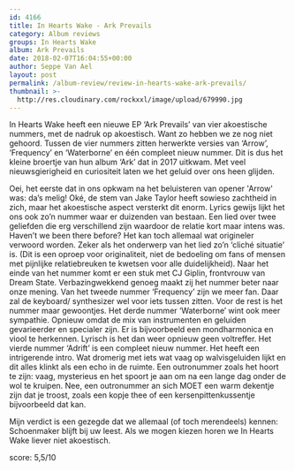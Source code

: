 ```yaml
---
id: 4166
title: In Hearts Wake - Ark Prevails
category: Album reviews
groups: In Hearts Wake
album: Ark Prevails
date: 2018-02-07T16:04:55+00:00
author: Seppe Van Ael
layout: post
permalink: /album-review/review-in-hearts-wake-ark-prevails/
thumbnail: >-
  http://res.cloudinary.com/rockxxl/image/upload/679990.jpg
---
```

In Hearts Wake heeft een nieuwe EP ‘Ark Prevails’ van vier akoestische nummers, met de nadruk op akoestisch. Want zo hebben we ze nog niet gehoord. Tussen de vier nummers zitten herwerkte versies van ‘Arrow’, ‘Frequency’ en ‘Waterborne’ en één compleet nieuw nummer. Dit is dus het kleine broertje van hun album ‘Ark’ dat in 2017 uitkwam. Met veel nieuwsgierigheid en curiositeit laten we het geluid over ons heen glijden.

Oei, het eerste dat in ons opkwam na het beluisteren van opener 'Arrow' was: da’s melig! Oké, de stem van Jake Taylor heeft sowieso zachtheid in zich, maar het akoestische aspect versterkt dit enorm. Lyrics gewijs lijkt het ons ook zo’n nummer waar er duizenden van bestaan. Een lied over twee geliefden die erg verschillend zijn waardoor de relatie kort maar intens was. Haven’t we been there before? Het kan toch allemaal wat origineler verwoord worden. Zeker als het onderwerp van het lied zo’n ‘cliché situatie’ is. (Dit is een oproep voor originaliteit, niet de bedoeling om fans of mensen met pijnlijke relatiebreuken te kwetsen voor alle duidelijkheid). Naar het einde van het nummer komt er een stuk met CJ Giplin, frontvrouw van Dream State. Verbazingwekkend genoeg maakt zij het nummer beter naar onze mening. Van het tweede nummer ‘Frequency’ zijn we meer fan. Daar zal de keyboard/ synthesizer wel voor iets tussen zitten. Voor de rest is het nummer maar gewoontjes. Het derde nummer ‘Waterborne’ wint ook meer sympathie. Opnieuw omdat de mix van instrumenten en geluiden gevarieerder en specialer zijn. Er is bijvoorbeeld een mondharmonica en viool te herkennen. Lyrisch is het dan weer opnieuw geen voltreffer. Het vierde nummer ‘Adrift’ is een compleet nieuw nummer. Het heeft een intrigerende intro. Wat dromerig met iets wat vaag op walvisgeluiden lijkt en dit alles klinkt als een echo in de ruimte. Een outronummer zoals het hoort te zijn: vaag, mysterieus en het spoort je aan om na een lange dag onder de wol te kruipen. Nee, een outronummer an sich MOET een warm dekentje zijn dat je troost, zoals een kopje thee of een kersenpittenkussentje bijvoorbeeld dat kan.

Mijn verdict is een gezegde dat we allemaal (of toch merendeels) kennen: Schoenmaker blijft bij uw leest. Als we mogen kiezen horen we In Hearts Wake liever niet akoestisch.

score: 5,5/10
